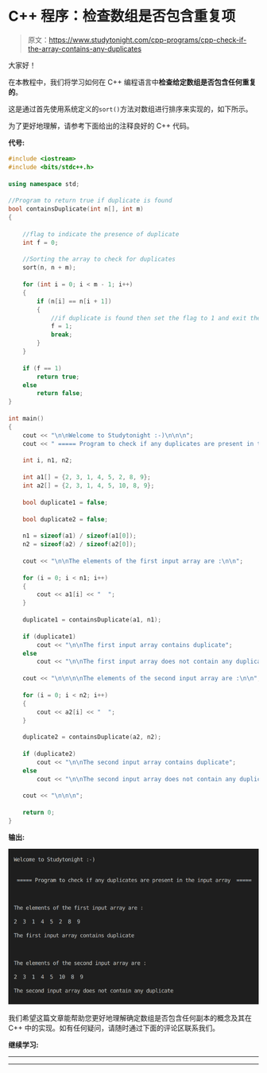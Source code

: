 # C++ 程序：检查数组是否包含重复项

> 原文：<https://www.studytonight.com/cpp-programs/cpp-check-if-the-array-contains-any-duplicates>

大家好！

在本教程中，我们将学习如何在 C++ 编程语言中**检查给定数组是否包含任何重复的**。

这是通过首先使用系统定义的`sort()`方法对数组进行排序来实现的，如下所示。

为了更好地理解，请参考下面给出的注释良好的 C++ 代码。

**代号:**

```cpp
#include <iostream>
#include <bits/stdc++.h>

using namespace std;

//Program to return true if duplicate is found
bool containsDuplicate(int n[], int m)
{

    //flag to indicate the presence of duplicate
    int f = 0;

    //Sorting the array to check for duplicates
    sort(n, n + m);

    for (int i = 0; i < m - 1; i++)
    {
        if (n[i] == n[i + 1])
        {
            //if duplicate is found then set the flag to 1 and exit the loop
            f = 1;
            break;
        }
    }

    if (f == 1)
        return true;
    else
        return false;
}

int main()
{
    cout << "\n\nWelcome to Studytonight :-)\n\n\n";
    cout << " ===== Program to check if any duplicates are present in the input array  ===== \n\n";

    int i, n1, n2;

    int a1[] = {2, 3, 1, 4, 5, 2, 8, 9};
    int a2[] = {2, 3, 1, 4, 5, 10, 8, 9};

    bool duplicate1 = false;

    bool duplicate2 = false;

    n1 = sizeof(a1) / sizeof(a1[0]);
    n2 = sizeof(a2) / sizeof(a2[0]);

    cout << "\n\nThe elements of the first input array are :\n\n";

    for (i = 0; i < n1; i++)
    {
        cout << a1[i] << "  ";
    }

    duplicate1 = containsDuplicate(a1, n1);

    if (duplicate1)
        cout << "\n\nThe first input array contains duplicate";
    else
        cout << "\n\nThe first input array does not contain any duplicate";

    cout << "\n\n\n\nThe elements of the second input array are :\n\n";

    for (i = 0; i < n2; i++)
    {
        cout << a2[i] << "  ";
    }

    duplicate2 = containsDuplicate(a2, n2);

    if (duplicate2)
        cout << "\n\nThe second input array contains duplicate";
    else
        cout << "\n\nThe second input array does not contain any duplicate";

    cout << "\n\n\n";

    return 0;
} 
```

**输出:**

![C++ duplicate check](img/2bd35ae3bdaf3121396570329bf02247.png)

我们希望这篇文章能帮助您更好地理解确定数组是否包含任何副本的概念及其在 C++ 中的实现。如有任何疑问，请随时通过下面的评论区联系我们。

**继续学习:**

* * *

* * *